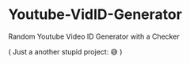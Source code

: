 # Youtube-VidID-Generator
Random Youtube Video ID Generator with a Checker

( Just a another stupid project: 😅 )
